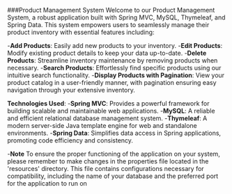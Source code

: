 ###Product Management System
Welcome to our Product Management System, a robust application built with Spring MVC, MySQL, Thymeleaf, and Spring Data. 
This system empowers users to seamlessly manage their product inventory with essential features including:

-**Add Products**: Easily add new products to your inventory.
-**Edit Products**: Modify existing product details to keep your data up-to-date.
-**Delete Products**: Streamline inventory maintenance by removing products when necessary.
-**Search Products**: Effortlessly find specific products using our intuitive search functionality.
-**Display Products with Pagination**: View your product catalog in a user-friendly manner, with pagination ensuring easy navigation through your extensive inventory.

**Technologies Used**:
-**Spring MVC**: Provides a powerful framework for building scalable and maintainable web applications.
-**MySQL**: A reliable and efficient relational database management system.
-**Thymeleaf**: A modern server-side Java template engine for web and standalone environments.
-**Spring Data**: Simplifies data access in Spring applications, promoting code efficiency and consistency.

-**Note**
To ensure the proper functioning of the application on your system, please remember to make changes in the properties file located in the 'resources' directory. 
This file contains configurations necessary for compatibility, including the name of your database and the preferred port for the application to run on
